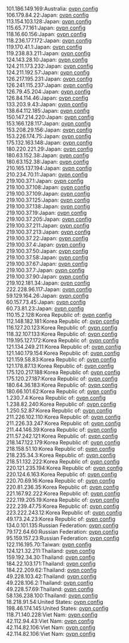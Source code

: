 101.186.149.169:Australia: [ovpn config](vpn/101_186_149_169.ovpn)  
106.179.84.22:Japan: [ovpn config](vpn/106_179_84_22.ovpn)  
113.154.103.128:Japan: [ovpn config](vpn/113_154_103_128.ovpn)  
115.65.77.161:Japan: [ovpn config](vpn/115_65_77_161.ovpn)  
118.16.60.156:Japan: [ovpn config](vpn/118_16_60_156.ovpn)  
118.236.177.172:Japan: [ovpn config](vpn/118_236_177_172.ovpn)  
119.170.41.1:Japan: [ovpn config](vpn/119_170_41_1.ovpn)  
119.238.83.211:Japan: [ovpn config](vpn/119_238_83_211.ovpn)  
124.143.28.10:Japan: [ovpn config](vpn/124_143_28_10.ovpn)  
124.211.173.232:Japan: [ovpn config](vpn/124_211_173_232.ovpn)  
124.211.192.57:Japan: [ovpn config](vpn/124_211_192_57.ovpn)  
126.217.195.231:Japan: [ovpn config](vpn/126_217_195_231.ovpn)  
126.241.115.237:Japan: [ovpn config](vpn/126_241_115_237.ovpn)  
126.79.45.204:Japan: [ovpn config](vpn/126_79_45_204.ovpn)  
126.84.114.46:Japan: [ovpn config](vpn/126_84_114_46.ovpn)  
133.203.9.43:Japan: [ovpn config](vpn/133_203_9_43.ovpn)  
138.64.112.185:Japan: [ovpn config](vpn/138_64_112_185.ovpn)  
150.147.214.220:Japan: [ovpn config](vpn/150_147_214_220.ovpn)  
153.166.128.117:Japan: [ovpn config](vpn/153_166_128_117.ovpn)  
153.208.29.156:Japan: [ovpn config](vpn/153_208_29_156.ovpn)  
153.226.174.75:Japan: [ovpn config](vpn/153_226_174_75.ovpn)  
175.132.163.148:Japan: [ovpn config](vpn/175_132_163_148.ovpn)  
180.220.221.29:Japan: [ovpn config](vpn/180_220_221_29.ovpn)  
180.63.152.38:Japan: [ovpn config](vpn/180_63_152_38.ovpn)  
180.63.152.38:Japan: [ovpn config](vpn/180_63_152_38.ovpn)  
210.165.137.194:Japan: [ovpn config](vpn/210_165_137_194.ovpn)  
210.234.70.11:Japan: [ovpn config](vpn/210_234_70_11.ovpn)  
219.100.37.1:Japan: [ovpn config](vpn/219_100_37_1.ovpn)  
219.100.37.108:Japan: [ovpn config](vpn/219_100_37_108.ovpn)  
219.100.37.109:Japan: [ovpn config](vpn/219_100_37_109.ovpn)  
219.100.37.125:Japan: [ovpn config](vpn/219_100_37_125.ovpn)  
219.100.37.138:Japan: [ovpn config](vpn/219_100_37_138.ovpn)  
219.100.37.19:Japan: [ovpn config](vpn/219_100_37_19.ovpn)  
219.100.37.205:Japan: [ovpn config](vpn/219_100_37_205.ovpn)  
219.100.37.211:Japan: [ovpn config](vpn/219_100_37_211.ovpn)  
219.100.37.213:Japan: [ovpn config](vpn/219_100_37_213.ovpn)  
219.100.37.22:Japan: [ovpn config](vpn/219_100_37_22.ovpn)  
219.100.37.4:Japan: [ovpn config](vpn/219_100_37_4.ovpn)  
219.100.37.50:Japan: [ovpn config](vpn/219_100_37_50.ovpn)  
219.100.37.58:Japan: [ovpn config](vpn/219_100_37_58.ovpn)  
219.100.37.67:Japan: [ovpn config](vpn/219_100_37_67.ovpn)  
219.100.37.7:Japan: [ovpn config](vpn/219_100_37_7.ovpn)  
219.100.37.90:Japan: [ovpn config](vpn/219_100_37_90.ovpn)  
219.102.181.34:Japan: [ovpn config](vpn/219_102_181_34.ovpn)  
222.228.96.117:Japan: [ovpn config](vpn/222_228_96_117.ovpn)  
59.129.164.26:Japan: [ovpn config](vpn/59_129_164_26.ovpn)  
60.157.73.45:Japan: [ovpn config](vpn/60_157_73_45.ovpn)  
60.73.81.23:Japan: [ovpn config](vpn/60_73_81_23.ovpn)  
110.15.2.128:Korea Republic of: [ovpn config](vpn/110_15_2_128.ovpn)  
112.148.182.181:Korea Republic of: [ovpn config](vpn/112_148_182_181.ovpn)  
116.127.20.123:Korea Republic of: [ovpn config](vpn/116_127_20_123.ovpn)  
118.32.107.133:Korea Republic of: [ovpn config](vpn/118_32_107_133.ovpn)  
119.195.127.172:Korea Republic of: [ovpn config](vpn/119_195_127_172.ovpn)  
121.134.249.211:Korea Republic of: [ovpn config](vpn/121_134_249_211.ovpn)  
121.140.179.154:Korea Republic of: [ovpn config](vpn/121_140_179_154.ovpn)  
121.159.58.83:Korea Republic of: [ovpn config](vpn/121_159_58_83.ovpn)  
121.178.87.13:Korea Republic of: [ovpn config](vpn/121_178_87_13.ovpn)  
175.120.217.188:Korea Republic of: [ovpn config](vpn/175_120_217_188.ovpn)  
175.120.27.187:Korea Republic of: [ovpn config](vpn/175_120_27_187.ovpn)  
180.64.36.183:Korea Republic of: [ovpn config](vpn/180_64_36_183.ovpn)  
180.66.101.62:Korea Republic of: [ovpn config](vpn/180_66_101_62.ovpn)  
1.230.7.4:Korea Republic of: [ovpn config](vpn/1_230_7_4.ovpn)  
1.238.82.240:Korea Republic of: [ovpn config](vpn/1_238_82_240.ovpn)  
1.250.52.87:Korea Republic of: [ovpn config](vpn/1_250_52_87.ovpn)  
211.226.102.110:Korea Republic of: [ovpn config](vpn/211_226_102_110.ovpn)  
211.226.33.247:Korea Republic of: [ovpn config](vpn/211_226_33_247.ovpn)  
211.44.146.39:Korea Republic of: [ovpn config](vpn/211_44_146_39.ovpn)  
211.57.242.121:Korea Republic of: [ovpn config](vpn/211_57_242_121.ovpn)  
218.147.122.179:Korea Republic of: [ovpn config](vpn/218_147_122_179.ovpn)  
218.158.51.10:Korea Republic of: [ovpn config](vpn/218_158_51_10.ovpn)  
218.235.34.3:Korea Republic of: [ovpn config](vpn/218_235_34_3.ovpn)  
218.51.132.222:Korea Republic of: [ovpn config](vpn/218_51_132_222.ovpn)  
220.121.235.194:Korea Republic of: [ovpn config](vpn/220_121_235_194.ovpn)  
220.124.6.163:Korea Republic of: [ovpn config](vpn/220_124_6_163.ovpn)  
220.70.69.16:Korea Republic of: [ovpn config](vpn/220_70_69_16.ovpn)  
220.81.236.35:Korea Republic of: [ovpn config](vpn/220_81_236_35.ovpn)  
221.167.92.222:Korea Republic of: [ovpn config](vpn/221_167_92_222.ovpn)  
222.119.205.19:Korea Republic of: [ovpn config](vpn/222_119_205_19.ovpn)  
222.239.47.75:Korea Republic of: [ovpn config](vpn/222_239_47_75.ovpn)  
223.222.243.12:Korea Republic of: [ovpn config](vpn/223_222_243_12.ovpn)  
49.173.24.23:Korea Republic of: [ovpn config](vpn/49_173_24_23.ovpn)  
134.0.101.135:Russian Federation: [ovpn config](vpn/134_0_101_135.ovpn)  
79.172.64.60:Russian Federation: [ovpn config](vpn/79_172_64_60.ovpn)  
95.159.157.23:Russian Federation: [ovpn config](vpn/95_159_157_23.ovpn)  
122.116.195.70:Taiwan: [ovpn config](vpn/122_116_195_70.ovpn)  
124.121.32.211:Thailand: [ovpn config](vpn/124_121_32_211.ovpn)  
159.192.34.30:Thailand: [ovpn config](vpn/159_192_34_30.ovpn)  
184.22.103.171:Thailand: [ovpn config](vpn/184_22_103_171.ovpn)  
184.22.209.62:Thailand: [ovpn config](vpn/184_22_209_62.ovpn)  
49.228.103.42:Thailand: [ovpn config](vpn/49_228_103_42.ovpn)  
49.228.106.2:Thailand: [ovpn config](vpn/49_228_106_2.ovpn)  
49.228.57.69:Thailand: [ovpn config](vpn/49_228_57_69.ovpn)  
58.136.238.100:Thailand: [ovpn config](vpn/58_136_238_100.ovpn)  
18.218.91.54:United States: [ovpn config](vpn/18_218_91_54.ovpn)  
198.46.174.145:United States: [ovpn config](vpn/198_46_174_145.ovpn)  
118.71.140.228:Viet Nam: [ovpn config](vpn/118_71_140_228.ovpn)  
42.112.94.43:Viet Nam: [ovpn config](vpn/42_112_94_43.ovpn)  
42.114.82.106:Viet Nam: [ovpn config](vpn/42_114_82_106.ovpn)  
42.114.82.106:Viet Nam: [ovpn config](vpn/42_114_82_106.ovpn)  

